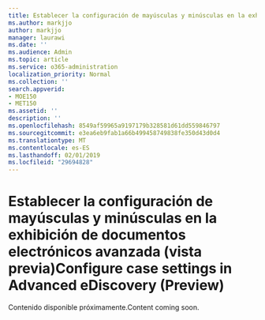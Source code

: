 ```yaml
---
title: Establecer la configuración de mayúsculas y minúsculas en la exhibición de documentos electrónicos avanzada (vista previa)
ms.author: markjjo
author: markjjo
manager: laurawi
ms.date: ''
ms.audience: Admin
ms.topic: article
ms.service: o365-administration
localization_priority: Normal
ms.collection: ''
search.appverid:
- MOE150
- MET150
ms.assetid: ''
description: ''
ms.openlocfilehash: 8549af59965a9197179b328581d61dd559846797
ms.sourcegitcommit: e3ea6eb9fab1a66b499458749838fe350d43d0d4
ms.translationtype: MT
ms.contentlocale: es-ES
ms.lasthandoff: 02/01/2019
ms.locfileid: "29694828"
---
```

# <a name="configure-case-settings-in-advanced-ediscovery-preview"></a><span data-ttu-id="f11d7-102">Establecer la configuración de mayúsculas y minúsculas en la exhibición de documentos electrónicos avanzada (vista previa)</span><span class="sxs-lookup"><span data-stu-id="f11d7-102">Configure case settings in Advanced eDiscovery (Preview)</span></span>

<span data-ttu-id="f11d7-103">Contenido disponible próximamente.</span><span class="sxs-lookup"><span data-stu-id="f11d7-103">Content coming soon.</span></span>